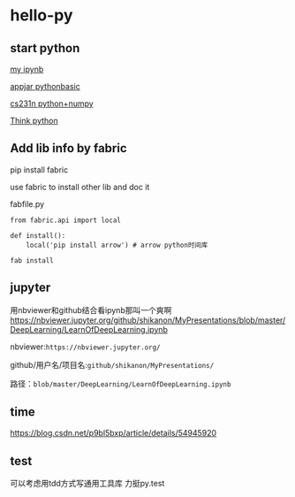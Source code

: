 # hello-py

## start python

[my ipynb](https://nbviewer.jupyter.org/github/East196/hello-py/blob/master/hello_py.ipynb)

[appjar pythonbasic](http://appjar.info/pythonBasics/)

[cs231n python+numpy](http://cs231n.github.io/python-numpy-tutorial/)

[Think python](http://greenteapress.com/thinkpython/html/index.html)

## Add lib info by fabric

pip install fabric

use fabric to install other lib and doc it

fabfile.py

```
from fabric.api import local

def install():
    local('pip install arrow') # arrow python时间库
```

`fab install`

## jupyter

用nbviewer和github结合看ipynb那叫一个爽啊 <https://nbviewer.jupyter.org/github/shikanon/MyPresentations/blob/master/DeepLearning/LearnOfDeepLearning.ipynb>

nbviewer:`https://nbviewer.jupyter.org/`

github/用户名/项目名:`github/shikanon/MyPresentations/`

路径：`blob/master/DeepLearning/LearnOfDeepLearning.ipynb`

## time
https://blog.csdn.net/p9bl5bxp/article/details/54945920


## test
可以考虑用tdd方式写通用工具库
力挺py.test